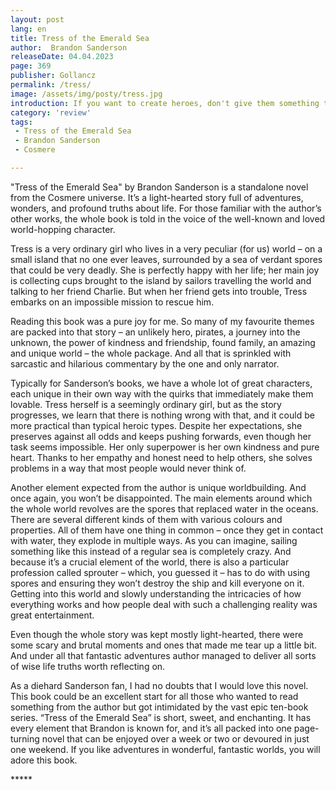 ```yaml
---
layout: post
lang: en
title: Tress of the Emerald Sea
author:  Brandon Sanderson
releaseDate: 04.04.2023
page: 369
publisher: Gollancz
permalink: /tress/
image: /assets/img/posty/tress.jpg
introduction: If you want to create heroes, don't give them something to fight for. Give them someone to fight for. 
category: 'review'
tags:
 - Tress of the Emerald Sea
 - Brandon Sanderson
 - Cosmere

---
```


  "Tress of the Emerald Sea" by Brandon Sanderson is a standalone novel from the Cosmere universe. It’s a light-hearted story full of adventures, wonders, and profound truths about life. For those familiar with the author’s other works, the whole book is told in the voice of the well-known and loved world-hopping character.

  Tress is a very ordinary girl who lives in a very peculiar (for us) world – on a small island that no one ever leaves, surrounded by a sea of verdant spores that could be very deadly. She is perfectly happy with her life; her main joy is collecting cups brought to the island by sailors travelling the world and talking to her friend Charlie. But when her friend gets into trouble, Tress embarks on an impossible mission to rescue him.

  Reading this book was a pure joy for me. So many of my favourite themes are packed into that story – an unlikely hero, pirates, a journey into the unknown, the power of kindness and friendship, found family, an amazing and unique world – the whole package. And all that is sprinkled with sarcastic and hilarious commentary by the one and only narrator.

  Typically for Sanderson’s books, we have a whole lot of great characters, each unique in their own way with the quirks that immediately make them lovable. Tress herself is a seemingly ordinary girl, but as the story progresses, we learn that there is nothing wrong with that, and it could be more practical than typical heroic types. Despite her expectations, she preserves against all odds and keeps pushing forwards, even though her task seems impossible. Her only superpower is her own kindness and pure heart. Thanks to her empathy and honest need to help others, she solves problems in a way that most people would never think of.

  Another element expected from the author is unique worldbuilding. And once again, you won’t be disappointed. The main elements around which the whole world revolves are the spores that replaced water in the oceans. There are several different kinds of them with various colours and properties. All of them have one thing in common – once they get in contact with water, they explode in multiple ways. As you can imagine, sailing something like this instead of a regular sea is completely crazy. And because it’s a crucial element of the world, there is also a particular profession called sprouter – which, you guessed it – has to do with using spores and ensuring they won’t destroy the ship and kill everyone on it. Getting into this world and slowly understanding the intricacies of how everything works and how people deal with such a challenging reality was great entertainment.

  Even though the whole story was kept mostly light-hearted, there were some scary and brutal moments and ones that made me tear up a little bit. And under all that fantastic adventures author managed to deliver all sorts of wise life truths worth reflecting on.

  As a diehard Sanderson fan, I had no doubts that I would love this novel. This book could be an excellent start for all those who wanted to read something from the author but got intimidated by the vast epic ten-book series. “Tress of the Emerald Sea” is short, sweet, and enchanting. It has every element that Brandon is known for, and it’s all packed into one page-turning novel that can be enjoyed over a week or two or devoured in just one weekend. If you like adventures in wonderful, fantastic worlds, you will adore this book.

  \*\*\*\*\*
